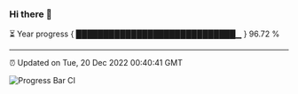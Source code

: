 ### Hi there 👋

⏳ Year progress { █████████████████████████████▁ } 96.72 %

---

⏰ Updated on Tue, 20 Dec 2022 00:40:41 GMT

![Progress Bar CI](https://github.com/Shyam-Makwana/GitHub-Actions-Demo/workflows/Progress%20Bar%20CI/badge.svg)
